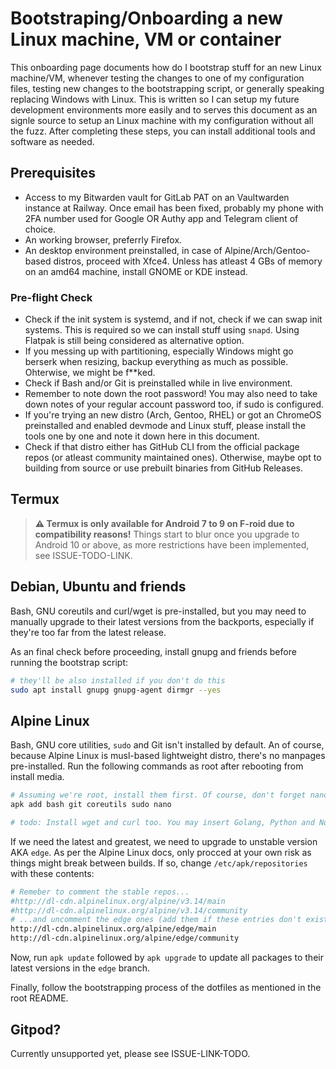 # Bootstraping/Onboarding a new Linux machine, VM or container

This onboarding page documents how do I bootstrap stuff for an new Linux machine/VM, whenever testing the changes to one of my configuration files, testing new changes to the bootstrapping script, or generally speaking replacing Windows with Linux. This is written so I can setup my future development environments more easily and to serves this document as an signle source to setup an Linux machine with my configuration without all the fuzz. After completing these steps, you can install additional tools and software as needed.

## Prerequisites

* Access to my Bitwarden vault for GitLab PAT on an Vaultwarden instance at Railway. Once email has been fixed, probably my phone with 2FA number used for Google OR Authy app and Telegram client of choice.
* An working browser, preferrly Firefox.
* An desktop environment preinstalled, in case of Alpine/Arch/Gentoo-based distros, proceed with Xfce4. Unless has atleast 4 GBs of memory on an amd64 machine, install GNOME or KDE instead.

### Pre-flight Check

* Check if the init system is systemd, and if not, check if we can swap init systems. This is required so we can install stuff using `snapd`. Using Flatpak is still being considered as alternative option.
* If you messing up with partitioning, especially Windows might go berserk when resizing, backup everything as much as possible. Ohterwise, we might be f\*\*ked.
* Check if Bash and/or Git is preinstalled while in live environment.
* Remember to note down the root password! You may also need to take down notes of your regular account password too, if sudo is configured.
* If you're trying an new distro (Arch, Gentoo, RHEL) or got an ChromeOS preinstalled and enabled devmode and Linux stuff, please install the tools one by one and note it down here in this document.
* Check if that distro either has GitHub CLI from the official package repos (or atleast community maintained ones). Otherwise, maybe opt to building from source or use prebuilt binaries from GitHub Releases.

## Termux

> **:warning: Termux is only available for Android 7 to 9 on F-roid due to compatibility reasons!** Things start to blur once you upgrade to Android 10 or above, as more restrictions have been implemented, see ISSUE-TODO-LINK.

## Debian, Ubuntu and friends

Bash, GNU coreutils and curl/wget is pre-installed, but you may need to manually upgrade to their latest versions from the backports, especially if they're too far from the latest release.

As an final check before proceeding, install gnupg and friends before running the bootstrap script:

```sh
# they'll be also installed if you don't do this
sudo apt install gnupg gnupg-agent dirmgr --yes
```

## Alpine Linux

Bash, GNU core utilities, `sudo` and Git isn't installed by default. An of course, because Alpine Linux is musl-based lightweight distro, there's no manpages pre-installed. Run the following commands as root after rebooting from install media.

```sh
# Assuming we're root, install them first. Of course, don't forget nano because vim is diffcult to use.
apk add bash git coreutils sudo nano

# todo: Install wget and curl too. You may insert Golang, Python and Node.js here if you want.
```

If we need the latest and greatest, we need to upgrade to unstable version AKA `edge`. As per the Alpine Linux docs, only procced at your own risk as things might break between builds. If so, change `/etc/apk/repositories` with these contents:

```sh
# Remeber to comment the stable repos...
#http://dl-cdn.alpinelinux.org/alpine/v3.14/main
#http://dl-cdn.alpinelinux.org/alpine/v3.14/community
# ...and uncomment the edge ones (add them if these entries don't exist)
http://dl-cdn.alpinelinux.org/alpine/edge/main
http://dl-cdn.alpinelinux.org/alpine/edge/community
```

Now, run `apk update` followed by `apk upgrade` to update all packages to their latest versions in the `edge` branch.

Finally, follow the bootstrapping process of the dotfiles as mentioned in the root README.

## Gitpod?

Currently unsupported yet, please see ISSUE-LINK-TODO.

